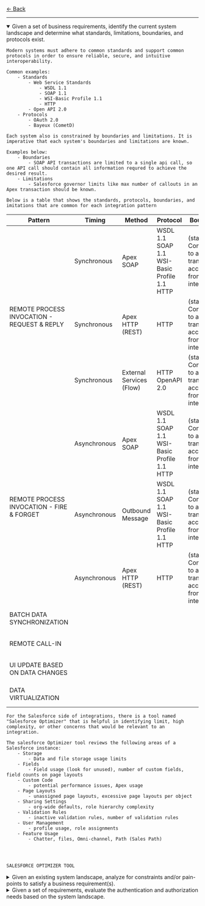 [← Back](../README.md)

---

<details open>
    <summary>Given a set of business requirements, identify the current system landscape and determine what standards, limitations, boundaries, and protocols exist.</summary>
    
    Modern systems must adhere to common standards and support common protocols in order to ensure reliable, secure, and intuitive interoperability.

    Common examples:
        - Standards
            - Web Service Standards
                - WSDL 1.1
                - SOAP 1.1
                - WSI-Basic Profile 1.1
                - HTTP
            - Open API 2.0
        - Protocols
            - OAuth 2.0
            - Bayeux (CometD)

    Each system also is constrained by boundaries and limitations. It is imperative that each system's boundaries and limitations are known.
    
    Examples below:
        - Boundaries
            - SOAP API transactions are limited to a single api call, so one API call should contain all information requred to achieve the desired result. 
        - Limitations
            - Salesforce governor limits like max number of callouts in an Apex transaction should be known.

    Below is a table that shows the standards, protocols, boundaries, and imitations that are common for each integration pattern




<table>
    <thead>
        <tr>
            <th>Pattern</th>
            <th>Timing</th>
            <th>Method</th>
            <th>Protocol</th>
            <th>Boundary</th>
            <th>Limitation</th>
        </tr>
    </thead>
    <tbody>
        <tr>
            <td rowspan="3">REMOTE PROCESS INVOCATION - REQUEST & REPLY</td>
            <td>Synchronous</td>
            <td>Apex SOAP</td>
            <td>WSDL 1.1<br> SOAP 1.1<br> WSI-Basic Profile 1.1<br> HTTP</td>
            <td>(stateless) Confined to a single transaction<br> accessible from internet</td>
            <td><a href="https://developer.salesforce.com/docs/atlas.en-us.apexcode.meta/apexcode/apex_callouts_timeouts.htm">Callout Limits and Limitations</a></td>
        </tr>
        <tr>
            <td>Synchronous</td>
            <td>Apex HTTP (REST)</td>
            <td>HTTP</td>
            <td>(stateless) Confined to a single transaction<br> accessible from internet</td>
            <td><a href="https://developer.salesforce.com/docs/atlas.en-us.apexcode.meta/apexcode/apex_callouts_timeouts.htm">Callout Limits and Limitations</a></td>
        </tr>
        <tr>
            <td>Synchronous</td>
            <td>External Services (Flow)</td>
            <td>HTTP<br> OpenAPI 2.0</td>
            <td>(stateless) Confined to a single transaction<br> accessible from internet</td>
            <td><a href="https://developer.salesforce.com/docs/atlas.en-us.apexcode.meta/apexcode/apex_callouts_timeouts.htm">Callout Limits and Limitations</a></td>
        </tr>
        <tr>
            <td rowspan="3">REMOTE PROCESS INVOCATION - FIRE & FORGET</td>
            <td>Asynchronous</td>
            <td>Apex SOAP</td>
            <td>WSDL 1.1<br> SOAP 1.1<br> WSI-Basic Profile 1.1<br> HTTP</td>
            <td>(stateless) Confined to a single transaction<br> accessible from internet</td>
            <td><a href="https://developer.salesforce.com/docs/atlas.en-us.apexcode.meta/apexcode/apex_callouts_timeouts.htm">Callout Limits and Limitations</a></td>
        </tr>
        <tr>
            <td>Asynchronous</td>
            <td>Outbound Message</td>
            <td>WSDL 1.1<br> SOAP 1.1<br> WSI-Basic Profile 1.1<br> HTTP</td>
            <td>(stateless) Confined to a single transaction<br> accessible from internet</td>
            <td><a href="https://developer.salesforce.com/docs/atlas.en-us.apexcode.meta/apexcode/apex_callouts_timeouts.htm">Callout Limits and Limitations</a></td>
        </tr>
        <tr>
            <td>Asynchronous</td>
            <td>Apex HTTP (REST)</td>
            <td>HTTP</td>
            <td>(stateless) Confined to a single transaction<br> accessible from internet</td>
            <td><a href="https://developer.salesforce.com/docs/atlas.en-us.apexcode.meta/apexcode/apex_callouts_timeouts.htm">Callout Limits and Limitations</a></td>
        </tr>
        <tr>
            <td>BATCH DATA SYNCHRONIZATION</td>
            <td></td>
            <td></td>
            <td></td>
            <td></td>
            <td><a href="https://developer.salesforce.com/docs/atlas.en-us.apexcode.meta/apexcode/apex_callouts_timeouts.htm">Callout Limits and Limitations</a></td>
        </tr>
        <tr>
            <td>REMOTE CALL-IN</td>
            <td></td>
            <td></td>
            <td></td>
            <td></td>
            <td><a href="https://developer.salesforce.com/docs/atlas.en-us.apexcode.meta/apexcode/apex_callouts_timeouts.htm">Callout Limits and Limitations</a></td>
        </tr>
        <tr>
            <td>UI UPDATE BASED ON DATA CHANGES</td>
            <td></td>
            <td></td>
            <td></td>
            <td></td>
            <td><a href="https://developer.salesforce.com/docs/atlas.en-us.apexcode.meta/apexcode/apex_callouts_timeouts.htm">Callout Limits and Limitations</a></td>
        </tr>
        <tr>
            <td>DATA VIRTUALIZATION</td>
            <td></td>
            <td></td>
            <td></td>
            <td></td>
            <td><a href="https://developer.salesforce.com/docs/atlas.en-us.apexcode.meta/apexcode/apex_callouts_timeouts.htm">Callout Limits and Limitations</a></td>
        </tr>
    </tbody>
</table>

    For the Salesforce side of integrations, there is a tool named "Salesforce Optimizer" that is helpful in identifying limit, high complexity, or other concerns that would be relevant to an integration. 
    
    The salesforce Optimizer tool reviews the following areas of a Salesforce instance:
        - Storage
            - Data and file storage usage limits
        - Fields
            - Field usage (look for unused), number of custom fields, field counts on page layouts
        - Custom Code
            - potential performance issues, Apex usage
        - Page Layouts
            - unassigned page layouts, excessive page layouts per object
        - Sharing Settings
            - org-wide defaults, role hierarchy complexity
        - Validation Rules
            - inactive validation rules, number of validation rules
        - User Management
            - profile usage, role assignments
        - Feature Usage
            - Chatter, files, Omni-channel, Path (Sales Path)




    SALESFORCE OPTIMIZER TOOL
</details>

<details>
<summary>Given an existing system landscape, analyze for constraints and/or pain-points to satisfy a business requirement(s).</summary>

**Notes:**
- 

</details>

<details>
<summary>Given a set of requirements, evaluate the authentication and authorization needs based on the system landscape.</summary>

**Notes:**
- 

</details>